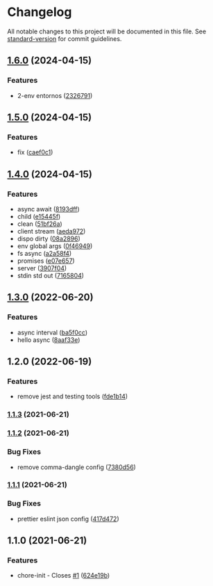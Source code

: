 # Changelog

All notable changes to this project will be documented in this file. See [standard-version](https://github.com/conventional-changelog/standard-version) for commit guidelines.

## [1.6.0](https://github.com/IGMLabs/ab-node-astro-bookings/compare/v1.5.0...v1.6.0) (2024-04-15)


### Features

* 2-env entornos ([2326791](https://github.com/IGMLabs/ab-node-astro-bookings/commit/2326791e09374c7e5d0a6ebc7184607dce291338))

## [1.5.0](https://github.com/IGMLabs/ab-node-astro-bookings/compare/v1.4.0...v1.5.0) (2024-04-15)


### Features

* fix ([caef0c1](https://github.com/IGMLabs/ab-node-astro-bookings/commit/caef0c11442463969feb1ca03947fdf6ee17ef4f))

## [1.4.0](https://github.com/IGMLabs/ab-node-astro-bookings/compare/v1.3.0...v1.4.0) (2024-04-15)


### Features

* async await ([8193dff](https://github.com/IGMLabs/ab-node-astro-bookings/commit/8193dffe8e9dec4eff177573dc54f72d1032485a))
* child ([e15445f](https://github.com/IGMLabs/ab-node-astro-bookings/commit/e15445f53fe29ef5d90d79d88bc498e366a5c740))
* clean ([51bf26a](https://github.com/IGMLabs/ab-node-astro-bookings/commit/51bf26ae4bdf35ec17820efd479f3304c78854f5))
* client stream ([aeda972](https://github.com/IGMLabs/ab-node-astro-bookings/commit/aeda972493696a7f8f4ac9ef708e78df7a1d65f7))
* dispo dirty ([08a2896](https://github.com/IGMLabs/ab-node-astro-bookings/commit/08a289656e2046c162c3955278c91ee621d2a337))
* env global args ([0f46949](https://github.com/IGMLabs/ab-node-astro-bookings/commit/0f46949fb996c91c03ae0cae80eba026978a843a))
* fs async ([a2a58f4](https://github.com/IGMLabs/ab-node-astro-bookings/commit/a2a58f40dd6665250fafa6866e6a2931d6488a3f))
* promises ([e07e657](https://github.com/IGMLabs/ab-node-astro-bookings/commit/e07e6574b1c13c63263e2d74af0b23537e9cd633))
* server ([3907f04](https://github.com/IGMLabs/ab-node-astro-bookings/commit/3907f048a9cf8d9d5fb91f33137a3cb3d8ecafae))
* stdin std out ([7165804](https://github.com/IGMLabs/ab-node-astro-bookings/commit/716580463cb1d8d722b82768a563c6e49553ec98))

## [1.3.0](https://github.com/IGMLabs/ab-node-astro-bookings/compare/v1.2.0...v1.3.0) (2022-06-20)

### Features

- async interval ([ba5f0cc](https://github.com/IGMLabs/ab-node-astro-bookings/commit/ba5f0cc8d24b33351b73cc55862ec5274cb39889))
- hello async ([8aaf33e](https://github.com/IGMLabs/ab-node-astro-bookings/commit/8aaf33e4b32f8c956c9e26946b1166ba008978c5))

## 1.2.0 (2022-06-19)

### Features

- remove jest and testing tools ([fde1b14](https://github.com/IGMLabs/ab-node-astro-bookings/commit/fde1b142035efa49c5816036bb6d84880a681507))

### [1.1.3](https://github.com/AtomicBuilders/lepton/compare/v1.1.2...v1.1.3) (2021-06-21)

### [1.1.2](https://github.com/AtomicBuilders/lepton/compare/v1.1.1...v1.1.2) (2021-06-21)

### Bug Fixes

- remove comma-dangle config ([7380d56](https://github.com/AtomicBuilders/lepton/commit/7380d56238fffa995597a0dd2147f3900e3bbd28))

### [1.1.1](https://github.com/AtomicBuilders/lepton/compare/v1.1.0...v1.1.1) (2021-06-21)

### Bug Fixes

- prettier eslint json config ([417d472](https://github.com/AtomicBuilders/lepton/commit/417d47279be58c10688ccb801c8e15064963cbd4))

## 1.1.0 (2021-06-21)

### Features

- chore-init - Closes [#1](https://github.com/AtomicBuilders/lepton/issues/1) ([624e19b](https://github.com/AtomicBuilders/lepton/commit/624e19baef325e8038de9ca1a356dd0983af7f8e))
